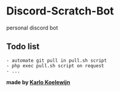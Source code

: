 # Discord-Scratch-Bot
personal discord bot

## Todo list
    - automate git pull in pull.sh script
    - php exec pull.sh script on request
    - ...

**made by [Karlo Koelewijn](www.karlokoelewijn.wordpress.com)**
